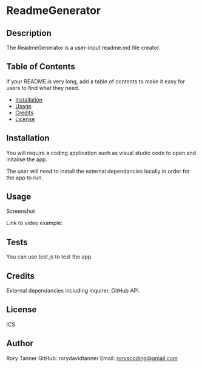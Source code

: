 # ReadmeGenerator

## Description 

The ReadmeGenerator is a user-input readme.md file creator.

## Table of Contents 

If your README is very long, add a table of contents to make it easy for users to find what they need.

* [Installation](#installation)
* [Usage](#usage)
* [Credits](#credits)
* [License](#license)


## Installation

You will require a coding application such as visual studio code to open and initalise the app.

The user will need to install the external dependancies locally in order for the app to run.




## Usage 

Screenshot




Link to video example:


## Tests

You can use test.js to test the app.



## Credits

External dependancies including inquirer, GitHub API.


## License

ICS


## Author

Rory Tanner
GitHub: rorydavidtanner
Email: roryscoding@gmail.com
